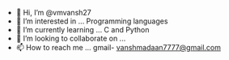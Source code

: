 - 👋 Hi, I’m @vmvansh27
- 👀 I’m interested in ... Programming languages 
- 🌱 I’m currently learning ... C and Python 
- 💞️ I’m looking to collaborate on ... 
- 📫 How to reach me ... gmail- vanshmadaan7777@gmail.com

